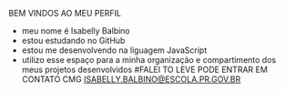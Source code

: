 BEM VINDOS AO MEU PERFIL
 - meu nome é Isabelly Balbino
 - estou estudando no GitHub
 - estou me desenvolvendo na liguagem JavaScript
 - utilizo esse espaço para a minha organização e compartimento dos meus projetos desenvolvidos
#FALEI TO LEVE
PODE ENTRAR EM CONTATO CMG
ISABELLY.BALBINO@ESCOLA.PR.GOV.BR
